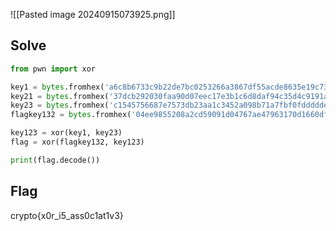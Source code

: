 ![[Pasted image 20240915073925.png]]

## Solve
```python
from pwn import xor

key1 = bytes.fromhex('a6c8b6733c9b22de7bc0253266a3867df55acde8635e19c73313')
key21 = bytes.fromhex('37dcb292030faa90d07eec17e3b1c6d8daf94c35d4c9191a5e1e')
key23 = bytes.fromhex('c1545756687e7573db23aa1c3452a098b71a7fbf0fddddde5fc1')
flagkey132 = bytes.fromhex('04ee9855208a2cd59091d04767ae47963170d1660df7f56f5faf')

key123 = xor(key1, key23)
flag = xor(flagkey132, key123)

print(flag.decode())
```

## Flag
crypto{x0r_i5_ass0c1at1v3}